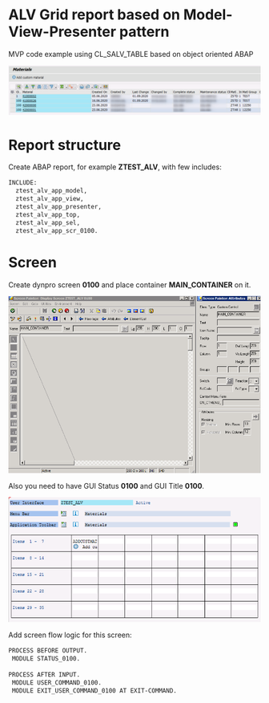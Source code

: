 # ALV Grid report based on Model-View-Presenter pattern

MVP code example using CL_SALV_TABLE based on object oriented ABAP

![ALV grid screen.png](/images/ALV_grid_screen.png)

# Report structure
Create ABAP report, for example **ZTEST_ALV**, with few includes:
```abap
INCLUDE:
  ztest_alv_app_model,
  ztest_alv_app_view,
  ztest_alv_app_presenter,
  ztest_alv_app_top,
  ztest_alv_app_sel,
  ztest_alv_app_scr_0100.
```

# Screen
Create dynpro screen **0100** and place container **MAIN_CONTAINER** on it. 

![0100 Screen](/images/0100_screen.png)


Also you need to have GUI Status **0100** and GUI Title **0100**.

![0100 GUI Status](/images/0100_gui_status.png)


Add screen flow logic for this screen:
```abap
PROCESS BEFORE OUTPUT.
 MODULE STATUS_0100.

PROCESS AFTER INPUT.
 MODULE USER_COMMAND_0100.
 MODULE EXIT_USER_COMMAND_0100 AT EXIT-COMMAND.
 ```
